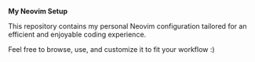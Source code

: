 **My Neovim Setup**

This repository contains my personal Neovim configuration tailored for an efficient and enjoyable coding experience.


Feel free to browse, use, and customize it to fit your workflow :)
